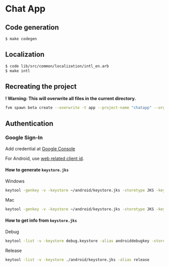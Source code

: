 # Chat App

## Code generation

```bash
$ make codegen
```

## Localization

```bash
$ code lib/src/common/localization/intl_en.arb
$ make intl
```

## Recreating the project

**! Warning: This will overwrite all files in the current directory.**

```bash
fvm spawn beta create --overwrite -t app --project-name "chatapp" --org "dev.plugfox.chat" --description "The Chat App" --platforms ios,android,windows,linux,macos,web .
```

## Authentication

### Google Sign-In

Add credential at [Google Console](https://console.cloud.google.com/apis/credentials)

For Android, use [web related client id](https://github.com/flutter/flutter/issues/20903#issuecomment-1735878336).

#### How to generate `keystore.jks`

Windows

```bash
keytool -genkey -v -keystore ~/android/keystore.jks -storetype JKS -keyalg RSA -keysize 2048 -validity 50000 -alias release
```

Mac

```bash
keytool -genkey -v -keystore ~/android/keystore.jks -storetype JKS -keyalg RSA -keysize 2048 -validity 50000 -alias release
```

#### How to get info from `keystore.jks`

Debug

```bash
keytool -list -v -keystore debug.keystore -alias androiddebugkey -storepass android -keypass android
```

Release

```bash
keytool -list -v -keystore ./android/keystore.jks -alias release
```
